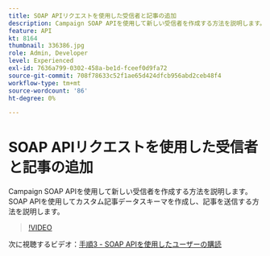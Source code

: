 ```yaml
---
title: SOAP APIリクエストを使用した受信者と記事の追加
description: Campaign SOAP APIを使用して新しい受信者を作成する方法を説明します。 SOAP APIを使用してカスタム記事データスキーマを作成し、記事を送信する方法を説明します。
feature: API
kt: 8164
thumbnail: 336386.jpg
role: Admin, Developer
level: Experienced
exl-id: 7636a799-0302-458a-be1d-fceef0d9fa72
source-git-commit: 708f78633c52f1ae65d424dfcb956abd2ceb48f4
workflow-type: tm+mt
source-wordcount: '86'
ht-degree: 0%

---
```


# SOAP APIリクエストを使用した受信者と記事の追加

Campaign SOAP APIを使用して新しい受信者を作成する方法を説明します。 SOAP APIを使用してカスタム記事データスキーマを作成し、記事を送信する方法を説明します。

>[!VIDEO](https://video.tv.adobe.com/v/336386?quality=12)

次に視聴するビデオ：[手順3 - SOAP APIを使用したユーザーの購読](/help/tutorial-using-soap-apis/subscribe-users-via-soap-api.md)